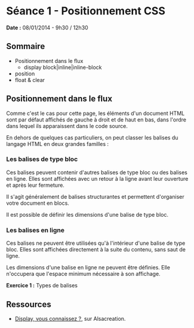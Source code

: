 # Séance 1 - Positionnement CSS

**Date :** 08/01/2014 - 9h30 / 12h30

## Sommaire

* Positionnement dans le flux
  * display block|inline|inline-block
* position
* float & clear


## Positionnement dans le flux

Comme c'est le cas pour cette page, les éléments d'un document HTML sont par défaut affichés de gauche à droit et de haut en bas, dans l'ordre dans lequel ils apparaissent dans le code source.

En dehors de quelques cas particuliers, on peut classer les balises du langage HTML en deux grandes familles :

### Les balises de type bloc

Ces balises peuvent contenir d'autres balises de type bloc ou des balises en ligne. Elles sont affichées avec un retour à la ligne avant leur ouverture et après leur fermeture.

Il s'agit généralement de balises structurantes et permettent d'organiser votre document en blocs.

Il est possible de définir les dimensions d'une balise de type bloc.

### Les balises en ligne

Ces balises ne peuvent être utilisées qu'à l'intérieur d'une balise de type bloc. Elles sont affichées directement à la suite du contenu, sans saut de ligne.

Les dimensions d'une balise en ligne ne peuvent être définies. Elle n'occupera que l'espace minimum nécessaire à son affichage.

**Exercice 1 :** Types de balises



## Ressources

* [Display, vous connaissez ?](http://www.alsacreations.com/actu/lire/111-display-vous-connaissez.html), sur Alsacreation.